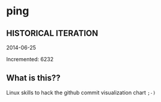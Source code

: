 # ping

## HISTORICAL ITERATION
2014-06-25

Incremented: 6232

## What is this?? 
Linux skills to hack the github commit visualization chart `;-)`
